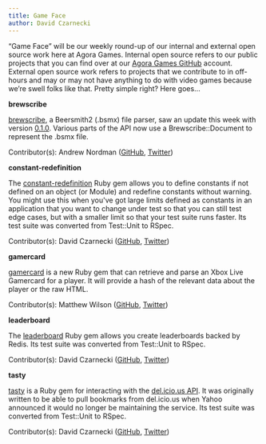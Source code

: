 ```yaml
---
title: Game Face
author: David Czarnecki
---
```

“Game Face” will be our weekly round-up of our internal and external open source work here at Agora Games. Internal open source refers to our public projects that you can find over at our [Agora Games GitHub](https://github.com/agoragames/) account. External open source work refers to projects that we contribute to in off-hours and may or may not have anything to do with video games because we’re swell folks like that. Pretty simple right? Here goes…

 **brewscribe**

 [brewscribe](https://github.com/cadwallion/brewscribe/), a Beersmith2 (.bsmx) file parser, saw an update this week with version [0.1.0](https://github.com/cadwallion/brewscribe/blob/master/CHANGELOG.md). Various parts of the API now use a Brewscribe::Document to represent the .bsmx file.

 Contributor(s): Andrew Nordman ([GitHub](https://github.com/Cadwallion/), [Twitter](https://twitter.com/#%21/Cadwallion))

 **constant-redefinition**

 The [constant-redefinition](https://github.com/czarneckid/constant-redefinition) Ruby gem allows you to define constants if not defined on an object (or Module) and redefine constants without warning. You might use this when you've got large limits defined as constants in an application that you want to change under test so that you can still test edge cases, but with a smaller limit so that your test suite runs faster. Its test suite was converted from Test::Unit to RSpec.

 Contributor(s): David Czarnecki ([GitHub](https://github.com/czarneckid/), [Twitter](https://twitter.com/#%21/czarneckid))

 **gamercard**

 [gamercard](https://github.com/hypomodern/gamercard) is a new Ruby gem that can retrieve and parse an Xbox Live Gamercard for a player. It will provide a hash of the relevant data about the player or the raw HTML.

 Contributor(s): Matthew Wilson ([GitHub](https://github.com/hypomodern/), [Twitter](https://twitter.com/#%21/hypomodern))

 **leaderboard**

 The [leaderboard](https://github.com/agoragames/leaderboard) Ruby gem allows you create leaderboards backed by Redis. Its test suite was converted from Test::Unit to RSpec.

 Contributor(s): David Czarnecki ([GitHub](https://github.com/czarneckid/), [Twitter](https://twitter.com/#%21/czarneckid))

 **tasty**

 [tasty](https://github.com/czarneckid/tasty) is a Ruby gem for interacting with the [del.icio.us API](http://www.delicious.com/help/api/). It was originally written to be able to pull bookmarks from del.icio.us when Yahoo announced it would no longer be maintaining the service. Its test suite was converted from Test::Unit to RSpec.

 Contributor(s): David Czarnecki ([GitHub](https://github.com/czarneckid/), [Twitter](https://twitter.com/#%21/czarneckid))
